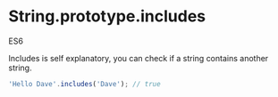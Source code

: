 # String.prototype.includes

<div class="spec es6">ES6</div>

Includes is self explanatory, you can check if a string contains another string.

```javascript
'Hello Dave'.includes('Dave'); // true
```
